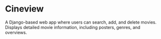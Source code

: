 # Cineview
A Django-based web app where users can search, add, and delete movies. Displays detailed movie information, including posters, genres, and overviews.
